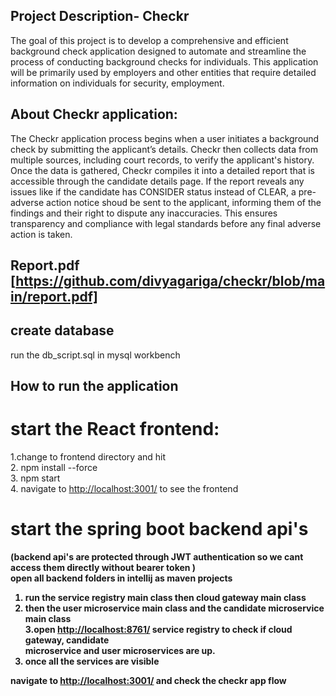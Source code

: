 ## Project Description- Checkr
 The goal of this project is to develop a comprehensive and efficient background check
 application designed to automate and streamline the process of conducting background
 checks for individuals. This application will be primarily used by employers and other
 entities that require detailed information on individuals for security, employment.
## About Checkr application:
 The Checkr application process begins when a user initiates a background check by
 submitting the applicant’s details. Checkr then collects data from multiple sources,
 including court records, to verify the applicant's history. Once the data is gathered,
 Checkr compiles it into a detailed report that is accessible through the candidate details
 page. If the report reveals any issues like if the candidate has CONSIDER status
 instead of CLEAR, a pre-adverse action notice shoud be sent to the applicant, informing
 them of the findings and their right to dispute any inaccuracies. This ensures
 transparency and compliance with legal standards before any final adverse action is
 taken.
## Report.pdf [https://github.com/divyagariga/checkr/blob/main/report.pdf]
## create database 
 run the db_script.sql in mysql workbench

## How to run the application

# start the React frontend: 
 1.change to frontend directory and hit  <br>
 2. npm install --force <br>
 3. npm start  <br>
 4. navigate to [http://localhost:3001/](http://localhost:3001/) to see the frontend <br>

# start the spring boot backend api's
<B> (backend api's are protected through JWT authentication so we cant access them directly without bearer token ) <br>
open all backend folders in intellij as maven projects
1. run the service registry main class then cloud gateway main class <br>
2. then the user microservice main class and the candidate microservice main class <br>
3.open [http://localhost:8761/](http://localhost:8761/) service registry to check if cloud gateway, candidate <br>
microservice and user microservices are up.
4. once all the services are visible <br>

navigate to [http://localhost:3001/](http://localhost:3001/) and check the checkr app flow
